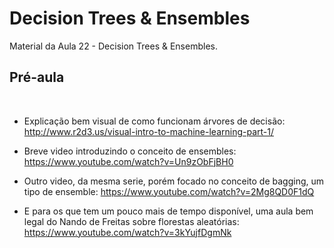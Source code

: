 # Decision Trees & Ensembles
Material da Aula 22 - Decision Trees & Ensembles.
​
## Pré-aula
​
- Explicação bem visual de como funcionam árvores de decisão: http://www.r2d3.us/visual-intro-to-machine-learning-part-1/

- Breve video introduzindo o conceito de ensembles: https://www.youtube.com/watch?v=Un9zObFjBH0

- Outro video, da mesma serie, porém focado no conceito de bagging, um tipo de ensemble: https://www.youtube.com/watch?v=2Mg8QD0F1dQ

- E para os que tem um pouco mais de tempo disponível, uma aula bem legal do Nando de Freitas sobre florestas aleatórias: https://www.youtube.com/watch?v=3kYujfDgmNk
